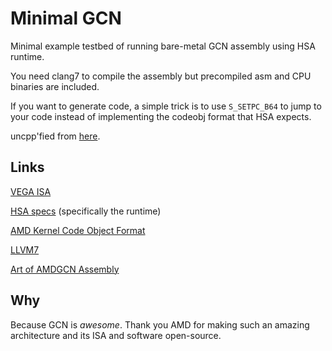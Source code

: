 # Minimal GCN

Minimal example testbed of running bare-metal GCN assembly using HSA runtime.

You need clang7 to compile the assembly but precompiled asm and CPU binaries are included.

If you want to generate code, a simple trick is to use `S_SETPC_B64` to jump to your code instead of implementing the codeobj format that HSA expects.

uncpp'fied from [here](https://github.com/ROCm-Developer-Tools/LLVM-AMDGPU-Assembler-Extra/tree/master/examples/asm-kernel).

## Links

[VEGA ISA](https://developer.amd.com/wp-content/resources/Vega_Shader_ISA_28July2017.pdf)

[HSA specs](http://www.hsafoundation.com/standards/) (specifically the runtime)

[AMD Kernel Code Object Format](https://rocm-documentation.readthedocs.io/en/latest/ROCm_Compiler_SDK/ROCm-Codeobj-format.html)

[LLVM7](https://releases.llvm.org/download.html#7.0.0)

[Art of AMDGCN Assembly](https://gpuopen.com/amdgcn-assembly/)

## Why

Because GCN is *awesome*. Thank you AMD for making such an amazing architecture and its ISA and software open-source.
